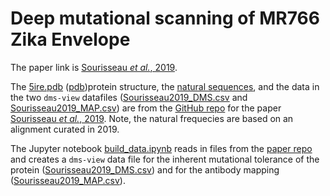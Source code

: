 # Deep mutational scanning of MR766 Zika Envelope

The paper link is [Sourisseau _et al._, 2019](https://research.fhcrc.org/content/dam/stripe/bloom/labfiles/publications/Sourisseau2019.pdf).

The [5ire.pdb](5ire.pdb) ([pdb](https://www.rcsb.org/structure/5ire))protein structure, the [natural sequences](./E_alignment.fasta), and the data in the two `dms-view` datafiles ([Sourisseau2019_DMS.csv](Sourisseau2019_DMS.csv) and [Sourisseau2019_MAP.csv](Sourisseau2019_MAP.csv)) are from the [GitHub repo](https://github.com/jbloomlab/ZIKV_DMS_with_EvansLab) for the paper [Sourisseau _et al._, 2019](https://research.fhcrc.org/content/dam/stripe/bloom/labfiles/publications/Sourisseau2019.pdf). Note, the natural frequecies are based on an alignment curated in 2019.

The Jupyter notebook [build_data.ipynb](build_data.ipynb) reads in files from the [paper repo](https://github.com/jbloomlab/ZIKV_DMS_with_EvansLab) and creates a `dms-view` data file for the inherent mutational tolerance of the protein ([Sourisseau2019_DMS.csv](Sourisseau2019_DMS.csv)) and for the antibody mapping ([Sourisseau2019_MAP.csv](Sourisseau2019_MAP)).
